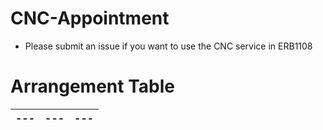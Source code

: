 # CNC-Appointment
- Please submit an issue if you want to use the CNC service in ERB1108

# Arrangement Table

--- | --- | ---
--- | --- | ---
